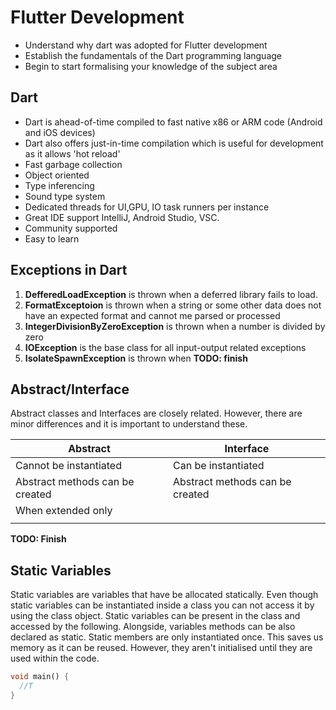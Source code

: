 # Flutter Development

- Understand why dart was adopted for Flutter development
- Establish the fundamentals of the Dart programming language
- Begin to start formalising your knowledge of the subject area

## Dart

- Dart is ahead-of-time compiled to fast native x86 or ARM code (Android and iOS devices)
- Dart also offers just-in-time compilation which is useful for development as it allows 'hot reload'
- Fast garbage collection
- Object oriented
- Type inferencing
- Sound type system
- Dedicated threads for UI,GPU, IO task runners per instance
- Great IDE support IntelliJ, Android Studio,  VSC.
- Community supported
- Easy to learn

## Exceptions in Dart

1. **DefferedLoadException** is thrown when a deferred library fails to load.
2. **FormatExceptoion** is thrown when a string or some other data does not have an expected format and cannot me parsed or processed
3. **IntegerDivisionByZeroException** is thrown when a number is divided by zero
4. **IOException** is the base class for all input-output related exceptions
5. **IsolateSpawnException** is thrown when **TODO: finish**

## Abstract/Interface

Abstract classes and Interfaces are closely related. However, there are minor differences and it is important to understand these.

| Abstract                        | Interface                       |
| ------------------------------- | ------------------------------- |
| Cannot be instantiated          | Can be instantiated             |
| Abstract methods can be created | Abstract methods can be created |
| When extended only              |                                 |
|                                 |                                 |

**TODO: Finish**

## Static Variables

Static variables are variables that have be allocated statically. Even though static variables can be instantiated inside a class you can not access it by using the class object. Static variables can be present in the class and accessed by the following. Alongside, variables methods can be also declared as static. Static members are only instantiated once. This saves us memory as it can be reused. However, they aren't initialised until they are used within the code.

```dart
void main() {
  //T
}
```



